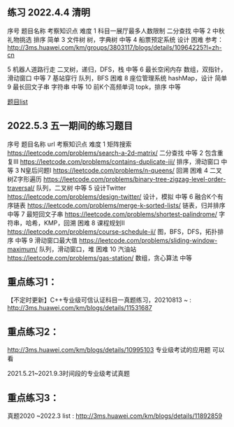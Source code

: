 
## 练习 2022.4.4 清明


序号	题目名称	考察知识点	难度
1	科目一展厅最多人数限制	二分查找	中等
2	中秋礼物挑选	排序	简单
3	文件树	树，字典树	中等
4	船票预定系统	设计	困难
    参考：http://3ms.huawei.com/km/groups/3803117/blogs/details/10964225?l=zh-cn

5	机器人道路行走	二叉树，递归，DFS，栈	中等
6	最长空闲内存	数组，双指针，滑动窗口	中等
7	基站穿行	队列，BFS	困难
8	座位管理系统	hashMap，设计	简单
9	最长回文子串	字符串	中等
10	前K个高频单词	topk，排序	中等


[题目list](http://3ms.huawei.com/km/groups/3475657/blogs/details/12031931)


## 2022.5.3 五一期间的练习题目

序号	题目名称	url	考察知识点	难度
1	矩阵搜索	https://leetcode.com/problems/search-a-2d-matrix/
二分查找	中等
2	包含重复III	https://leetcode.com/problems/contains-duplicate-iii/
排序，滑动窗口	中等
3	N皇后问题I	https://leetcode.com/problems/n-queens/
回溯	困难
4	二叉树Z字形遍历	https://leetcode.com/problems/binary-tree-zigzag-level-order-traversal/
队列，二叉树	中等
5	设计Twitter	https://leetcode.com/problems/design-twitter/
设计，模拟	中等
6	融合K个有序链表	https://leetcode.com/problems/merge-k-sorted-lists/
链表，归并排序	中等
7	最短回文子串	https://leetcode.com/problems/shortest-palindrome/
字符串，哈希，KMP，回溯	困难
8	课程规划II	https://leetcode.com/problems/course-schedule-ii/
图，BFS，DFS，拓扑排序	中等
9	滑动窗口最大值	https://leetcode.com/problems/sliding-window-maximum/
队列，滑动窗口，堆	困难
10	汽油站	https://leetcode.com/problems/gas-station/
数组，贪心算法	中等


## 重点练习1： 
【不定时更新】C++专业级可信认证科目一真题练习，20210813 ~ : http://3ms.huawei.com/km/blogs/details/11531687

## 重点练习2： 

http://3ms.huawei.com/km/blogs/details/10995103  专业级考试的应用题  可以看

2021.5.21~2021.9.3时间段的专业级考试真题

## 重点练习3：

真题2020 ~2022.3 list : http://3ms.huawei.com/km/blogs/details/11892859



